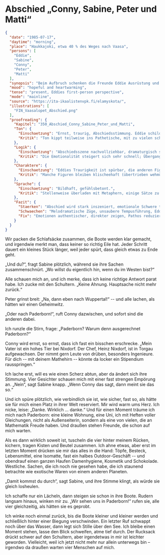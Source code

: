 # Abschied „Conny, Sabine, Peter und Matti“

```json
{
  "date": "1985-07-17",
  "daytime": "morning",
  "place": "Haukkajoki, etwa 40 % des Weges nach Vaasa",
  "persons": [
    "Eddie",
    "Sabine",
    "Conny",
    "Peter",
    "Matti"
  ],
  "synopsis": "Beim Aufbruch schenken die Freunde Eddie Ausrüstung und sprechen ihr Mut zu, mit einem Ziel im Westen: Paderborn.",
  "mood": "hopeful and heartwarming",
  "tense": "present, Eddies first-person perspective",
  "mode": "mainline",
  "source": "https://ita-ikaalistenvpk.fi/elamyskota/",
  "illustrations": [
    "FIN_Vaasalopet_Abschied.png"
  ],
  "proofreading": {
    "Kapitel": "350_Abschied_Conny_Sabine_Peter_und_Matti",
    "Ton": {
      "Einschaetzung": "Ernst, traurig, Abschiedsstimmung. Eddie schildert mit Respekt und Nachdenklichkeit.",
      "Kritik": "Ton kippt teilweise ins Pathetische, mit zu vielen schweren Bildern. Gefahr, dass es melodramatisch wirkt."
    },
    "Logik": {
      "Einschaetzung": "Abschiedsszene nachvollziehbar, dramaturgisch sinnvoll.",
      "Kritik": "Die Emotionalität steigert sich sehr schnell; Übergang von locker zu schwer wirkt abrupt."
    },
    "Charaktere": {
      "Einschaetzung": "Eddies Traurigkeit ist spürbar, die anderen Figuren haben erkennbaren Abschiedscharakter.",
      "Kritik": "Manche Figuren bleiben klischeehaft (übertrieben wehmütig oder heroisch). Eddie wirkt eher beobachtend als selbst tief betroffen."
    },
    "Sprache": {
      "Einschaetzung": "Bildhaft, gefühlsbetont.",
      "Kritik": "Stellenweise überladen mit Metaphern, einige Sätze zu geschraubt. Tempuswechsel zwischen Präsens und Präteritum unsauber."
    },
    "Fazit": {
      "Staerken": "Abschied wird stark inszeniert, emotionale Schwere transportiert sich.",
      "Schwaechen": "Melodramatische Züge, unsaubere Tempusführung, Eddie wirkt distanziert.",
      "Fix": "Emotionen authentischer, direkter zeigen, Pathos reduzieren, Tempus durchgehend klar halten."
    }
  }
}
```

Wir packen die Schlafsäcke zusammen, die Boote werden klar gemacht, und
irgendwie merkt man, dass keiner so richtig Eile hat. Jeder Schritt dauert ein
kleines Stück länger, weil jeder spürt, dass gleich etwas zu Ende geht.

„Und du?“, fragt Sabine plötzlich, während sie ihre Sachen zusammenschnürt. „Wo
willst du eigentlich hin, wenn du im Westen bist?“

Alle schauen mich an, und ich merke, dass ich keine richtige Antwort parat habe.
Ich zucke mit den Schultern. „Keine Ahnung. Hauptsache nicht mehr zurück.“

Peter grinst breit: „Na, dann eben nach Wuppertal!“ -- und alle lachen, als
hätten wir einen Geheimwitz.

„Oder nach Paderborn!“, ruft Conny dazwischen, und sofort sind die anderen
dabei.

Ich runzle die Stirn, frage: „Paderborn? Warum denn ausgerechnet Paderborn?“

Conny wird ernst, so ernst, dass ich fast ein bisschen erschrecke. „Mein Vater
ist ein hohes Tier bei Nixdorf. Der Chef, Heinz Nixdorf, ist in Torgau
aufgewachsen. Der nimmt gern Leute von drüben, besonders Ingenieure. Für dich --
mit deinem Mathehirn -- könnte da locker ein Stipendium rausspringen.“

Ich lache erst, will es wie einen Scherz abtun, aber da ändert sich ihre
Stimmung. Vier Gesichter schauen mich mit einer fast strengen Empörung an.
„Nein“, sagt Sabine knapp. „Wenn Conny das sagt, dann meint sie das so.“

Und ich spüre plötzlich, wie verbindlich sie ist, wie sicher, fast so, als hätte
sie für mich einen Platz in ihrer Welt reserviert. Mir wird warm ums Herz. Ich
nicke, leise: „Danke. Wirklich … danke.“ Und für einen Moment träume ich mich
nach Paderborn: eine kleine Wohnung, eine Uni, ich mit Heften voller
Gleichungen, nicht als Außenseiterin, sondern als eine von vielen, die an
Mathematik Freude haben. Und draußen stehen Freunde, die schon auf mich warten.

Als es dann wirklich soweit ist, tuscheln die vier hinter meinem Rücken,
kichern, tragen Kisten und Beutel zusammen. Ich ahne etwas, aber erst im letzten
Moment drücken sie mir das alles in die Hand: Töpfe, Besteck, Lebensmittel, eine
Isomatte, fast ein halbes Outdoor-Geschäft -- und obendrauf einen ganzen Haufen
Damenhygiene, Kosmetik und Schokolade. Westliche. Sachen, die ich noch nie
gesehen habe, die ich staunend betrachte wie exotische Waren von einem anderen
Planeten.

„Damit kommst du durch“, sagt Sabine, und ihre Stimme klingt, als würde sie
gleich losheulen.

Ich schaffe nur ein Lächeln, dann steigen sie schon in ihre Boote. Rudern
langsam hinaus, winken mir zu. „Wir sehen uns in Paderborn!“ rufen sie, alle
vier gleichzeitig, als hätten sie es geprobt.

Ich winke noch einmal zurück, bis die Boote kleiner und kleiner werden und
schließlich hinter einer Biegung verschwinden. Ein letzter Ruf schwappt noch
über das Wasser, dann legt sich Stille über den See. Ich bleibe einen Moment
stehen, lasse den Blick schweifen, atme tief durch. Der Rucksack drückt schwer
auf den Schultern, aber irgendetwas in mir ist leichter geworden. Vielleicht,
weil ich jetzt nicht mehr nur allein unterwegs bin – irgendwo da draußen warten
vier Menschen auf mich.
